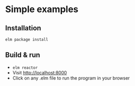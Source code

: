# Simple examples

## Installation

`elm package install`

## Build & run

- `elm reactor`
- Visit [http://localhost:8000](http://localhost:8000)
- Click on any .elm file to run the program in your browser